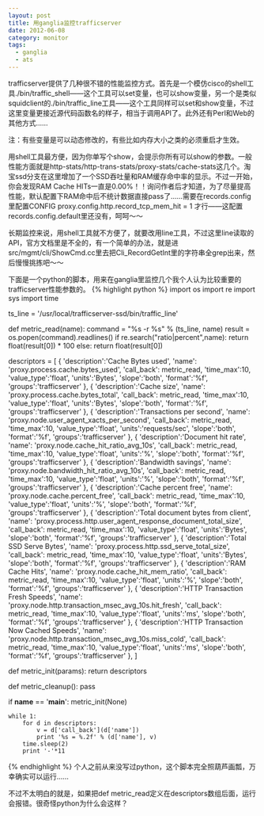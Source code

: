 ```yaml
---
layout: post
title: 用ganglia监控trafficserver
date: 2012-06-08
category: monitor
tags:
  - ganglia
  - ats
---
```


trafficserver提供了几种很不错的性能监控方式。首先是一个模仿cisco的shell工具./bin/traffic_shell——这个工具可以set变量，也可以show变量，另一个是类似squidclient的./bin/traffic_line工具——这个工具同样可以set和show变量，不过这里变量更接近源代码函数名的样子，相当于调用API了。此外还有Perl和Web的其他方式……

注：有些变量是可以动态修改的，有些比如内存大小之类的必须重启才生效。

用shell工具最方便，因为你单写个show，会提示你所有可以show的参数。一般性能方面就是http-stats/http-trans-stats/proxy-stats/cache-stats这几个。淘宝ssd分支在这里增加了一个SSD吞吐量和RAM缓存命中率的显示。不过一开始，你会发现RAM Cache HITs一直是0.00%！！询问作者后才知道，为了尽量提高性能，默认配置下RAM命中后不统计数据直接pass了……需要在records.config里配置CONFIG proxy.config.http.record_tcp_mem_hit = 1 才行——这配置records.config.default里还没有，呵呵～～

长期监控来说，用shell工具就不方便了，就要改用line工具，不过这里line读取的API，官方文档里是不全的，有一个简单的办法，就是进src/mgmt/cli/ShowCmd.cc里去把Cli_RecordGetInt里的字符串全grep出来，然后慢慢挑拣吧～～

下面是一个python的脚本，用来在ganglia里监控几个我个人认为比较重要的trafficserver性能参数的。
{% highlight python %}
import os
import re
import sys
import time

ts_line = '/usr/local/trafficserver-ssd/bin/traffic_line'

def metric_read(name):
    command = "%s -r %s" % (ts_line, name)
    result = os.popen(command).readlines()
    if re.search("ratio|percent",name):
        return float(result[0]) * 100
    else:
        return float(result[0])

descriptors = [
    {
        'description':'Cache Bytes used',
        'name': 'proxy.process.cache.bytes_used',
        'call_back': metric_read,
        'time_max':10,
        'value_type':'float',
        'units':'Bytes',
        'slope':'both',
        'format':'%f',
        'groups':'trafficserver'
    },
    {
        'description':'Cache size',
        'name': 'proxy.process.cache.bytes_total',
        'call_back': metric_read,
        'time_max':10,
        'value_type':'float',
        'units':'Bytes',
        'slope':'both',
        'format':'%f',
        'groups':'trafficserver'
    },
    {
        'description':'Transactions per second',
        'name': 'proxy.node.user_agent_xacts_per_second',
        'call_back': metric_read,
        'time_max':10,
        'value_type':'float',
        'units':'requests/sec',
        'slope':'both',
        'format':'%f',
        'groups':'trafficserver'
    },
    {
        'description':'Document hit rate',
        'name': 'proxy.node.cache_hit_ratio_avg_10s',
        'call_back': metric_read,
        'time_max':10,
        'value_type':'float',
        'units':'%',
        'slope':'both',
        'format':'%f',
        'groups':'trafficserver'
    },
    {
        'description':'Bandwidth savings',
        'name': 'proxy.node.bandwidth_hit_ratio_avg_10s',
        'call_back': metric_read,
        'time_max':10,
        'value_type':'float',
        'units':'%',
        'slope':'both',
        'format':'%f',
        'groups':'trafficserver'
    },
    {
        'description':'Cache percent free',
        'name': 'proxy.node.cache.percent_free',
        'call_back': metric_read,
        'time_max':10,
        'value_type':'float',
        'units':'%',
        'slope':'both',
        'format':'%f',
        'groups':'trafficserver'
    },
    {
        'description':'Total document bytes from client',
        'name': 'proxy.process.http.user_agent_response_document_total_size',
        'call_back': metric_read,
        'time_max':10,
        'value_type':'float',
        'units':'Bytes',
        'slope':'both',
        'format':'%f',
        'groups':'trafficserver'
    },
    {
        'description':'Total SSD Serve Bytes',
        'name': 'proxy.process.http.ssd_serve_total_size',
        'call_back': metric_read,
        'time_max':10,
        'value_type':'float',
        'units':'Bytes',
        'slope':'both',
        'format':'%f',
        'groups':'trafficserver'
    },
    {
        'description':'RAM Cache Hits',
        'name': 'proxy.node.cache_hit_mem_ratio',
        'call_back': metric_read,
        'time_max':10,
        'value_type':'float',
        'units':'%',
        'slope':'both',
        'format':'%f',
        'groups':'trafficserver'
    },
    {
        'description':'HTTP Transaction Fresh Speeds',
        'name': 'proxy.node.http.transaction_msec_avg_10s.hit_fresh',
        'call_back': metric_read,
        'time_max':10,
        'value_type':'float',
        'units':'ms',
        'slope':'both',
        'format':'%f',
        'groups':'trafficserver'
    },
    {
        'description':'HTTP Transaction Now Cached Speeds',
        'name': 'proxy.node.http.transaction_msec_avg_10s.miss_cold',
        'call_back': metric_read,
        'time_max':10,
        'value_type':'float',
        'units':'ms',
        'slope':'both',
        'format':'%f',
        'groups':'trafficserver'
    },
]

def metric_init(params):
    return descriptors

def metric_cleanup():
    pass

if __name__ == '__main__':
    metric_init(None)

    while 1:
        for d in descriptors:
            v = d['call_back'](d['name'])
            print '%s = %.2f' % (d['name'], v)
        time.sleep(2)
        print '-'*11

{% endhighlight %}
个人之前从来没写过python，这个脚本完全照葫芦画瓢，万幸确实可以运行……

不过不太明白的就是，如果把def metric_read定义在descriptors数组后面，运行会报错。很奇怪python为什么会这样？

